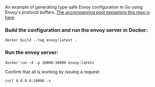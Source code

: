 An example of generating type-safe Envoy configuration in Go using Envoy's protocol buffers. [The accompanying post explaining this repo is here](https://medium.com/@subyraman/type-safe-server-configuration-with-envoy-and-protocol-buffers-dfdf47af00d5). 

### Build the configuration and run the envoy server in Docker:

```
docker build --tag envoy:latest .
```

### Run the envoy server:

```
docker run -d -p 10000:10000 envoy:latest
```

Confirm that all is working by issuing a request:

```
curl 0.0.0.0:10000 -v
```
